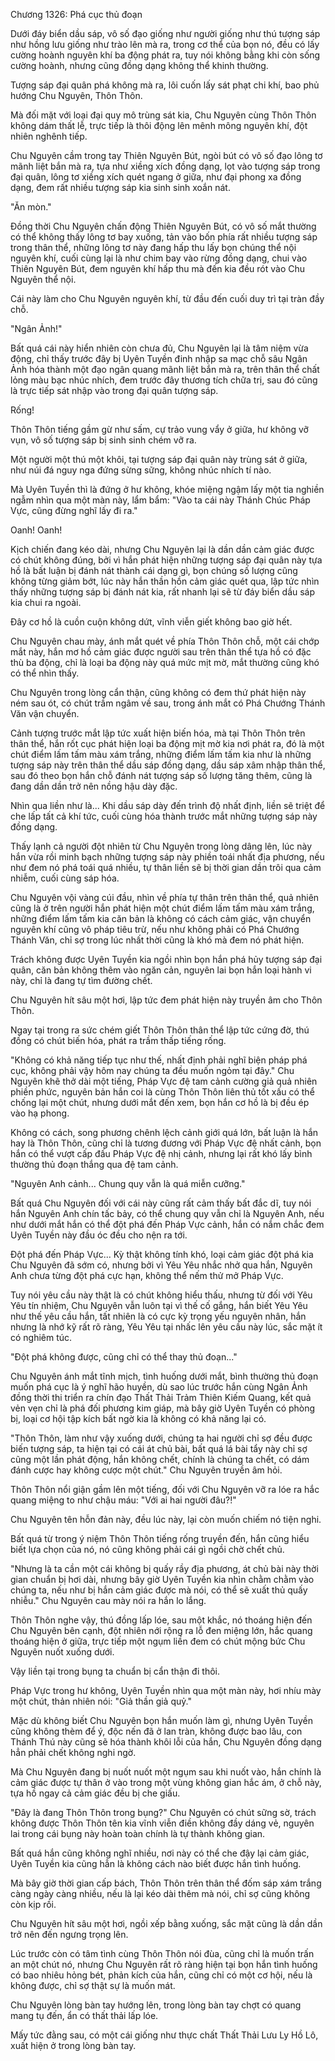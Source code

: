 




Chương 1326: Phá cục thủ đoạn


Dưới đáy biển dầu sáp, vô số đạo giống như người giống như thú tượng sáp như hồng lưu giống như trào lên mà ra, trong cơ thể của bọn nó, đều có lấy cường hoành nguyên khí ba động phát ra, tuy nói không bằng khi còn sống cường hoành, nhưng cũng đồng dạng không thể khinh thường.

Tượng sáp đại quân phá không mà ra, lôi cuốn lấy sát phạt chi khí, bao phủ hướng Chu Nguyên, Thôn Thôn.

Mà đối mặt với loại đại quy mô trùng sát kia, Chu Nguyên cùng Thôn Thôn không dám thất lễ, trực tiếp là thôi động lên mênh mông nguyên khí, đột nhiên nghênh tiếp.

Chu Nguyên cầm trong tay Thiên Nguyên Bút, ngòi bút có vô số đạo lông tơ mãnh liệt bắn mà ra, tựa như xiềng xích đồng dạng, lọt vào tượng sáp trong đại quân, lông tơ xiềng xích quét ngang ở giữa, như đại phong xa đồng dạng, đem rất nhiều tượng sáp kia sinh sinh xoắn nát.

"Ăn mòn."

Đồng thời Chu Nguyên chấn động Thiên Nguyên Bút, có vô số mắt thường có thể không thấy lông tơ bay xuống, tản vào bốn phía rất nhiều tượng sáp trong thân thể, những lông tơ này đang hấp thu lấy bọn chúng thể nội nguyên khí, cuối cùng lại là như chim bay vào rừng đồng dạng, chui vào Thiên Nguyên Bút, đem nguyên khí hấp thu mà đến kia đều rót vào Chu Nguyên thể nội.

Cái này làm cho Chu Nguyên nguyên khí, từ đầu đến cuối duy trì tại tràn đầy chỗ.

"Ngân Ảnh!"

Bất quá cái này hiển nhiên còn chưa đủ, Chu Nguyên lại là tâm niệm vừa động, chỉ thấy trước đây bị Uyên Tuyền đinh nhập sa mạc chỗ sâu Ngân Ảnh hóa thành một đạo ngân quang mãnh liệt bắn mà ra, trên thân thể chất lỏng màu bạc nhúc nhích, đem trước đây thương tích chữa trị, sau đó cũng là trực tiếp sát nhập vào trong đại quân tượng sáp.

Rống!

Thôn Thôn tiếng gầm gừ như sấm, cự trảo vung vẩy ở giữa, hư không vỡ vụn, vô số tượng sáp bị sinh sinh chém vỡ ra.

Một người một thú một khôi, tại tượng sáp đại quân này trùng sát ở giữa, như núi đá nguy nga đứng sừng sững, không nhúc nhích tí nào.

Mà Uyên Tuyền thì là đứng ở hư không, khóe miệng ngậm lấy một tia nghiền ngẫm nhìn qua một màn này, lẩm bẩm: "Vào ta cái này Thánh Chúc Pháp Vực, cũng đừng nghĩ lấy đi ra."

Oanh! Oanh!

Kịch chiến đang kéo dài, nhưng Chu Nguyên lại là dần dần cảm giác được có chút không đúng, bởi vì hắn phát hiện những tượng sáp đại quân này tựa hồ là bất luận bị đánh nát thành cái dạng gì, bọn chúng số lượng cũng không từng giảm bớt, lúc này hắn thần hồn cảm giác quét qua, lập tức nhìn thấy những tượng sáp bị đánh nát kia, rất nhanh lại sẽ từ đáy biển dầu sáp kia chui ra ngoài.

Đây cơ hồ là cuồn cuộn không dứt, vĩnh viễn giết không bao giờ hết.

Chu Nguyên chau mày, ánh mắt quét về phía Thôn Thôn chỗ, một cái chớp mắt này, hắn mơ hồ cảm giác được người sau trên thân thể tựa hồ có đặc thù ba động, chỉ là loại ba động này quá mức mịt mờ, mắt thường cũng khó có thể nhìn thấy.

Chu Nguyên trong lòng cẩn thận, cũng không có đem thứ phát hiện này ném sau ót, có chút trầm ngâm về sau, trong ánh mắt có Phá Chướng Thánh Văn vận chuyển.

Cảnh tượng trước mắt lập tức xuất hiện biến hóa, mà tại Thôn Thôn trên thân thể, hắn rốt cục phát hiện loại ba động mịt mờ kia nơi phát ra, đó là một chút điểm lấm tấm màu xám trắng, những điểm lấm tấm kia như là những tượng sáp này trên thân thể dầu sáp đồng dạng, dầu sáp xâm nhập thân thể, sau đó theo bọn hắn chỗ đánh nát tượng sáp số lượng tăng thêm, cũng là đang dần dần trở nên nồng hậu dày đặc.

Nhìn qua liền như là... Khi dầu sáp dày đến trình độ nhất định, liền sẽ triệt để che lấp tất cả khí tức, cuối cùng hóa thành trước mắt những tượng sáp này đồng dạng.

Thấy lạnh cả người đột nhiên từ Chu Nguyên trong lòng dâng lên, lúc này hắn vừa rồi minh bạch những tượng sáp này phiền toái nhất địa phương, nếu như đem nó phá toái quá nhiều, tự thân liền sẽ bị thời gian dần trôi qua cảm nhiễm, cuối cùng sáp hóa.

Chu Nguyên vội vàng cúi đầu, nhìn về phía tự thân trên thân thể, quả nhiên cũng là ở trên người hắn phát hiện một chút điểm lấm tấm màu xám trắng, những điểm lấm tấm kia căn bản là không có cách cảm giác, vận chuyển nguyên khí cũng vô pháp tiêu trừ, nếu như không phải có Phá Chướng Thánh Văn, chỉ sợ trong lúc nhất thời cũng là khó mà đem nó phát hiện.

Trách không được Uyên Tuyền kia ngồi nhìn bọn hắn phá hủy tượng sáp đại quân, căn bản không thêm vào ngăn cản, nguyên lai bọn hắn loại hành vi này, chỉ là đang tự tìm đường chết.

Chu Nguyên hít sâu một hơi, lập tức đem phát hiện này truyền âm cho Thôn Thôn.

Ngay tại trong ra sức chém giết Thôn Thôn thân thể lập tức cứng đờ, thú đồng có chút biến hóa, phát ra trầm thấp tiếng rống.

"Không có khả năng tiếp tục như thế, nhất định phải nghĩ biện pháp phá cục, không phải vậy hôm nay chúng ta đều muốn ngỏm tại đây." Chu Nguyên khẽ thở dài một tiếng, Pháp Vực đệ tam cảnh cường giả quả nhiên phiền phức, nguyên bản hắn coi là cùng Thôn Thôn liên thủ tốt xấu có thể chống lại một chút, nhưng dưới mắt đến xem, bọn hắn cơ hồ là bị đều ép vào hạ phong.

Không có cách, song phương chênh lệch cảnh giới quá lớn, bất luận là hắn hay là Thôn Thôn, cũng chỉ là tương đương với Pháp Vực đệ nhất cảnh, bọn hắn có thể vượt cấp đấu Pháp Vực đệ nhị cảnh, nhưng lại rất khó lấy bình thường thủ đoạn thắng qua đệ tam cảnh.

"Nguyên Anh cảnh... Chung quy vẫn là quá miễn cưỡng."

Bất quá Chu Nguyên đối với cái này cũng rất cảm thấy bất đắc dĩ, tuy nói hắn Nguyên Anh chín tấc bảy, có thể chung quy vẫn chỉ là Nguyên Anh, nếu như dưới mắt hắn có thể đột phá đến Pháp Vực cảnh, hắn có nắm chắc đem Uyên Tuyền này đầu óc đều cho nện ra tới.

Đột phá đến Pháp Vực... Kỳ thật không tính khó, loại cảm giác đột phá kia Chu Nguyên đã sớm có, nhưng bởi vì Yêu Yêu nhắc nhở qua hắn, Nguyên Anh chưa từng đột phá cực hạn, không thể nếm thử mở Pháp Vực.

Tuy nói yêu cầu này thật là có chút không hiểu thấu, nhưng từ đối với Yêu Yêu tín nhiệm, Chu Nguyên vẫn luôn tại vì thế cố gắng, hắn biết Yêu Yêu như thế yêu cầu hắn, tất nhiên là có cực kỳ trọng yếu nguyên nhân, hắn nhưng là nhớ kỹ rất rõ ràng, Yêu Yêu tại nhấc lên yêu cầu này lúc, sắc mặt ít có nghiêm túc.

"Đột phá không được, cũng chỉ có thể thay thủ đoạn..."

Chu Nguyên ánh mắt tĩnh mịch, tình huống dưới mắt, bình thường thủ đoạn muốn phá cục là ý nghĩ hão huyền, dù sao lúc trước hắn cùng Ngân Ảnh đồng thời thi triển ra chín đạo Thất Thải Trảm Thiên Kiếm Quang, kết quả vẻn vẹn chỉ là phá đối phương kim giáp, mà bây giờ Uyên Tuyền có phòng bị, loại cơ hội tập kích bất ngờ kia là không có khả năng lại có.

"Thôn Thôn, làm như vậy xuống dưới, chúng ta hai người chỉ sợ đều được biến tượng sáp, ta hiện tại có cái át chủ bài, bất quá lá bài tẩy này chỉ sợ cũng một lần phát động, hắn không chết, chính là chúng ta chết, có dám đánh cược hay không cược một chút." Chu Nguyên truyền âm hỏi.

Thôn Thôn nổi giận gầm lên một tiếng, đối với Chu Nguyên vỡ ra lóe ra hắc quang miệng to như chậu máu: "Với ai hai người đâu?!"

Chu Nguyên tên hỗn đản này, đều lúc này, lại còn muốn chiếm nó tiện nghi.

Bất quá từ trong ý niệm Thôn Thôn tiếng rống truyền đến, hắn cũng hiểu biết lựa chọn của nó, nó cũng không phải cái gì ngồi chờ chết chủ.

"Nhưng là ta cần một cái không bị quấy rầy địa phương, át chủ bài này thời gian chuẩn bị hơi dài, nhưng bây giờ Uyên Tuyền kia nhìn chằm chằm vào chúng ta, nếu như bị hắn cảm giác được mà nói, có thể sẽ xuất thủ quấy nhiễu." Chu Nguyên cau mày nói ra hắn lo lắng.

Thôn Thôn nghe vậy, thú đồng lấp lóe, sau một khắc, nó thoáng hiện đến Chu Nguyên bên cạnh, đột nhiên nới rộng ra lỗ đen miệng lớn, hắc quang thoáng hiện ở giữa, trực tiếp một ngụm liền đem có chút mộng bức Chu Nguyên nuốt xuống dưới.

Vậy liền tại trong bụng ta chuẩn bị cẩn thận đi thôi.

Pháp Vực trong hư không, Uyên Tuyền nhìn qua một màn này, hơi nhíu mày một chút, thản nhiên nói: "Giả thần giả quỷ."

Mặc dù không biết Chu Nguyên bọn hắn muốn làm gì, nhưng Uyên Tuyền cũng không thèm để ý, độc nến đã ở lan tràn, không được bao lâu, con Thánh Thú này cũng sẽ hóa thành khôi lỗi của hắn, Chu Nguyên đồng dạng hẳn phải chết không nghi ngờ.

Mà Chu Nguyên đang bị nuốt nuốt một ngụm sau khi nuốt vào, hắn chính là cảm giác được tự thân ở vào trong một vùng không gian hắc ám, ở chỗ này, tựa hồ ngay cả cảm giác đều bị che giấu.

"Đây là đang Thôn Thôn trong bụng?" Chu Nguyên có chút sững sờ, trách không được Thôn Thôn tên kia vĩnh viễn điền không đầy dáng vẻ, nguyên lai trong cái bụng này hoàn toàn chính là tự thành không gian.

Bất quá hắn cũng không nghĩ nhiều, nơi này có thể che đậy lại cảm giác, Uyên Tuyền kia cũng hẳn là không cách nào biết được hắn tình huống.

Mà bây giờ thời gian cấp bách, Thôn Thôn trên thân thể đốm sáp xám trắng càng ngày càng nhiều, nếu là lại kéo dài thêm mà nói, chỉ sợ cũng không còn kịp rồi.

Chu Nguyên hít sâu một hơi, ngồi xếp bằng xuống, sắc mặt cũng là dần dần trở nên đến ngưng trọng lên.

Lúc trước còn có tâm tình cùng Thôn Thôn nói đùa, cũng chỉ là muốn trấn an một chút nó, nhưng Chu Nguyên rất rõ ràng hiện tại bọn hắn tình huống có bao nhiêu hỏng bét, phản kích của hắn, cũng chỉ có một cơ hội, nếu là không được, chỉ sợ thật sự là muốn mát.

Chu Nguyên lòng bàn tay hướng lên, trong lòng bàn tay chợt có quang mang tụ đến, ẩn có thất thải lấp lóe.

Mấy tức đằng sau, có một cái giống như thực chất Thất Thải Lưu Ly Hồ Lô, xuất hiện ở trong lòng bàn tay.




